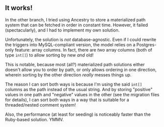 ## It works!
In the other branch, I tried using Ancestry to store a materialized path system that can be fetched in order in constant time. However, it failed (spectacularly), and I had to implement my own solution.

Unfortunately, the solution is *not* database-agnostic. Even if I could rewrite the triggers into MySQL-compliant version, the model relies on a Postgres-only feature: array columns. In fact, there are *two* array columns (both of type `int[]`) to allow sorting by new *and* old!

This is notable, because most (all?) materialized path solutions either doesn't allow you to order by path, or only allows ordering in one direction, wherein sorting by the other direction *really* messes things up.

The reason I can sort both ways is because I'm using the said `int[]` columns as the path instead of the usual string. And by storing "positive" values in one path and "negative" values in the other (see the migration files for details), I can sort both ways in a way that is suitable for a threaded/nested comment system!

Also, the performance (at least for seeding) is noticeably faster than the Ruby-based solution. YMMV.
